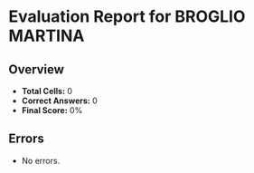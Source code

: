 # Evaluation Report for BROGLIO MARTINA

## Overview

- **Total Cells:** 0
- **Correct Answers:** 0
- **Final Score:** 0%

## Errors

- No errors.